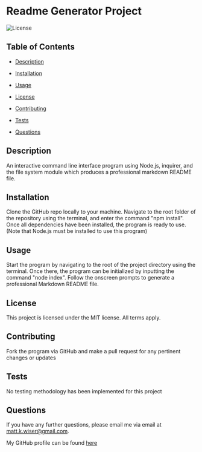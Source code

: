 
  # Readme Generator Project
  ![License](https://img.shields.io/badge/license-MIT-blue.svg)

  ## Table of Contents

  * [Description](#description)

  * [Installation](#installation)

  * [Usage](#usage)

  * [License](#license)

  * [Contributing](#contributing)

  * [Tests](#tests)

  * [Questions](#questions)

  ## Description
  An interactive command line interface program using Node.js, inquirer, and the file system module which produces a professional markdown README file.
  ## Installation
  Clone the GitHub repo locally to your machine. Navigate to the root folder of the repository using the terminal, and enter the command "npm install". Once all dependencies have been installed, the program is ready to use. (Note that Node.js must be installed to use this program)
  ## Usage
  Start the program by navigating to the root of the project directory using the terminal. Once there, the program can be initialized by inputting the command "node index". Follow the onscreen prompts to generate a professional Markdown README file.

  ## License 
  This project is licensed under the MIT license. All terms apply.
    

  ## Contributing
  Fork the program via GitHub and make a pull request for any pertinent changes or updates
    

  ## Tests
  No testing methodology has been implemented for this project
    

  ## Questions
  If you have any further questions, please email me via email at [matt.k.wiser@gmail.com](mailto:matt.k.wiser@gmail.com).

  My GitHub profile can be found [here](https://github.com/matt-wiser)
  